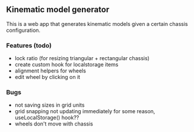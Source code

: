 ## Kinematic model generator
This is a web app that generates kinematic models given a certain chassis configuration.

### Features (todo)
- lock ratio (for resizing triangular + rectangular chassis)
- create custom hook for localstorage items
- alignment helpers for wheels
- edit wheel by clicking on it

### Bugs
- not saving sizes in grid units
- grid snapping not updating immediately for some reason, useLocalStorage() hook??
- wheels don't move with chassis